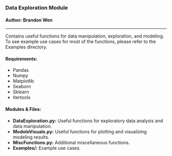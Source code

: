 ### Data Exploration Module
#### Author: Brandon Wen

------------------------------------

Contains useful functions for data manipulation, exploration, and modeling. To see example use cases for most of the functions, please refer to the Examples directory.

#### Requirements:
- Pandas
- Numpy
- Matplotlib
- Seaborn
- Sklearn
- Itertools

#### Modules & Files:
- **DataExploration.py:** Useful functions for exploratory data analysis and data manipulation.
- **ModoleVisuals.py:** Useful functions for plotting and visualizing modeling results.
- **MiscFunctions.py:** Additional miscellaneous functions.
- **Examples/:** Example use cases.
